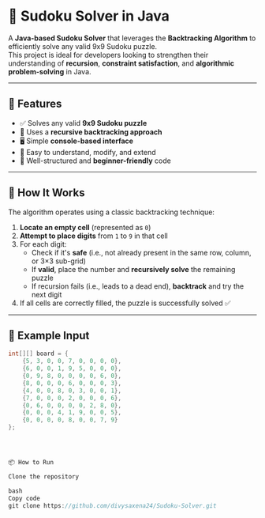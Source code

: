 # 🧩 Sudoku Solver in Java

A **Java-based Sudoku Solver** that leverages the **Backtracking Algorithm** to efficiently solve any valid 9x9 Sudoku puzzle.  
This project is ideal for developers looking to strengthen their understanding of **recursion**, **constraint satisfaction**, and **algorithmic problem-solving** in Java.

---

## 🚀 Features

- ✅ Solves any valid **9x9 Sudoku puzzle**
- 🔄 Uses a **recursive backtracking approach**
- 🖥️ Simple **console-based interface**
- 🧩 Easy to understand, modify, and extend
- 🧪 Well-structured and **beginner-friendly** code

---

## 🧠 How It Works

The algorithm operates using a classic backtracking technique:

1. **Locate an empty cell** (represented as `0`)
2. **Attempt to place digits** from `1` to `9` in that cell
3. For each digit:
   - Check if it's **safe** (i.e., not already present in the same row, column, or 3×3 sub-grid)
   - If **valid**, place the number and **recursively solve** the remaining puzzle
   - If recursion fails (i.e., leads to a dead end), **backtrack** and try the next digit
4. If all cells are correctly filled, the puzzle is successfully solved ✅

---

## 📸 Example Input

```java
int[][] board = {
    {5, 3, 0, 0, 7, 0, 0, 0, 0},
    {6, 0, 0, 1, 9, 5, 0, 0, 0},
    {0, 9, 8, 0, 0, 0, 0, 6, 0},
    {8, 0, 0, 0, 6, 0, 0, 0, 3},
    {4, 0, 0, 8, 0, 3, 0, 0, 1},
    {7, 0, 0, 0, 2, 0, 0, 0, 6},
    {0, 6, 0, 0, 0, 0, 2, 8, 0},
    {0, 0, 0, 4, 1, 9, 0, 0, 5},
    {0, 0, 0, 0, 8, 0, 0, 7, 9}
};




📦 How to Run

Clone the repository

bash
Copy code
git clone https://github.com/divysaxena24/Sudoku-Solver.git


